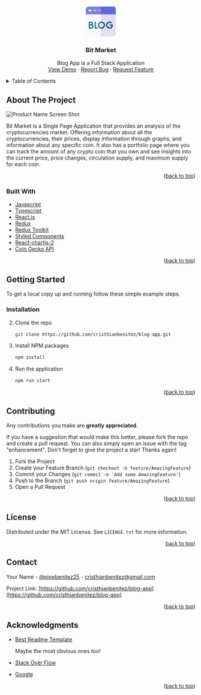 <br />
<div align="center">
  <a href="https://github.com/cristhianbenitez/blog-app">
    <img src="./frontend/public/android-chrome-512x512.png" alt="Logo" width="80" height="80">
  </a>

<h3 align="center">Bit Market</h3>

  <p align="center">
   Blog App is a Full Stack Application
    <br />
    <a href="https://blog-app.vercel.app/">View Demo</a>
    ·
    <a href="https://github.com/cristhianbenitez/blog-app/issues">Report Bug</a>
    ·
    <a href="https://github.com/cristhianbenitez/blog-app/issues">Request Feature</a>
  </p>
</div>

<details>
  <summary>Table of Contents</summary>
  <ol>
    <li>
      <a href="#about-the-project">About The Project</a>
      <ul>
        <li><a href="#built-with">Built With</a></li>
      </ul>
    </li>
    <li>
      <a href="#getting-started">Getting Started</a>
      <ul>
        <li><a href="#prerequisites">Prerequisites</a></li>
        <li><a href="#installation">Installation</a></li>
      </ul>
    </li>
    <li><a href="#usage">Usage</a></li>
    <li><a href="#roadmap">Roadmap</a></li>
    <li><a href="#contributing">Contributing</a></li>
    <li><a href="#license">License</a></li>
    <li><a href="#contact">Contact</a></li>
    <li><a href="#acknowledgments">Acknowledgments</a></li>
  </ol>
</details>

<!-- ABOUT THE PROJECT -->
## About The Project

![Product Name Screen Shot][product-screenshot]

Bit Market is a Single Page Application that provides an analysis of the cryptocurrencies market. Offering information about all the cryptocurrencies, their prices, display information through graphs, and information about any specific coin. It also has a portfolio page where you can track the amount of any crypto coin that you own and see insights into the current price, price changes, circulation supply, and maximum supply for each coin.

<p align="right">(<a href="#top">back to top</a>)</p>

### Built With

* [Javascript](https://developer.mozilla.org/en-US/docs/Web/JavaScript)
* [Typescript](https://www.typescriptlang.org/)
* [React.js](https://reactjs.org/)
* [Redux](https://redux.js.org/)
* [Redux Toolkit](https://redux-toolkit.js.org/)
* [Styled Components](https://styled-components.com/)
* [React-chartjs-2](https://react-chartjs-2.js.org/)
* [Coin Gecko API](https://www.coingecko.com/en/api/documentation)

<p align="right">(<a href="#top">back to top</a>)</p>

<!-- GETTING STARTED -->
## Getting Started

To get a local copy up and running follow these simple example steps.

### Installation

2. Clone the repo

   ```sh
   git clone https://github.com/cristhianbenitez/blog-app.git
   ```

3. Install NPM packages

   ```sh
   npm install
   ```

4. Run the application

   ```sh
   npm run start
   ```

<p align="right">(<a href="#top">back to top</a>)</p>

## Contributing

 Any contributions you make are **greatly appreciated**.

If you have a suggestion that would make this better, please fork the repo and create a pull request. You can also simply open an issue with the tag "enhancement".
Don't forget to give the project a star! Thanks again!

1. Fork the Project
2. Create your Feature Branch (`git checkout -b feature/AmazingFeature`)
3. Commit your Changes (`git commit -m 'Add some AmazingFeature'`)
4. Push to the Branch (`git push origin feature/AmazingFeature`)
5. Open a Pull Request

<p align="right">(<a href="#top">back to top</a>)</p>

<!-- LICENSE -->
## License

Distributed under the MIT License. See `LICENSE.txt` for more information.

<p align="right"><a href="#top">back to top</a>)</p>

<!-- CONTACT -->
## Contact

Your Name - [@pipebenitez25](https://twitter.com/pipebenitez25) - cristhianbenitez@gmail.com

Project Link: [https://github.com/cristhianbenitez/blog-app](https://github.com/cristhianbenitez/blog-app)

<p align="right">(<a href="#top">back to top</a>)</p>

## Acknowledgments

* [Best Readme Template](https://github.com/othneildrew/Best-README-Template)

  Maybe the most obvious ones too!
* [Stack Over Flow](https://stackoverflow.com/)
* [Google](https://www.google.com/)

<p align="right">(<a href="#top">back to top</a>)</p>

[product-screenshot]: https://i.ibb.co/mBZ3SVX/crypto-app.png
